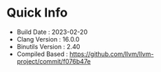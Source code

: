 # Quick Info
* Build Date : 2023-02-20
* Clang Version : 16.0.0
* Binutils Version : 2.40
* Compiled Based : https://github.com/llvm/llvm-project/commit/f076b47e
